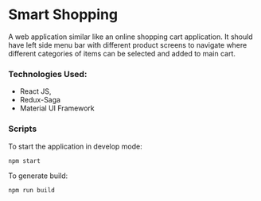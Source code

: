 # Smart Shopping

A web application similar like an online shopping cart application. It should have left side menu bar with different product screens to navigate where different categories of items can be selected and added to main cart.

### Technologies Used:

- React JS,
- Redux-Saga
- Material UI Framework

### Scripts

To start the application in develop mode:

```
npm start
```

To generate build:

```
npm run build
```
